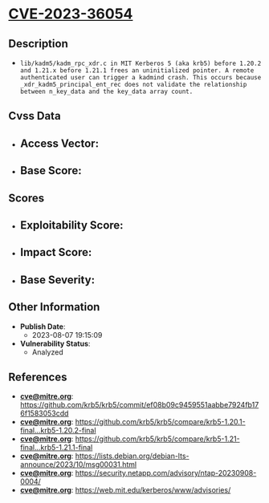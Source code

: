 
# [CVE-2023-36054](https://github.com/krb5/krb5/commit/ef08b09c9459551aabbe7924fb176f1583053cdd)

## Description

- `lib/kadm5/kadm_rpc_xdr.c in MIT Kerberos 5 (aka krb5) before 1.20.2 and 1.21.x before 1.21.1 frees an uninitialized pointer. A remote authenticated user can trigger a kadmind crash. This occurs because _xdr_kadm5_principal_ent_rec does not validate the relationship between n_key_data and the key_data array count.`

## Cvss Data

- **Access Vector**:
  - 
- **Base Score**:
  - 

## Scores

- **Exploitability Score**:
  - 
- **Impact Score**:
  - 
- **Base Severity**:
  - 

## Other Information

- **Publish Date**:
  - 2023-08-07 19:15:09
- **Vulnerability Status**:
  - Analyzed

## References

- **cve@mitre.org**: https://github.com/krb5/krb5/commit/ef08b09c9459551aabbe7924fb176f1583053cdd
- **cve@mitre.org**: https://github.com/krb5/krb5/compare/krb5-1.20.1-final...krb5-1.20.2-final
- **cve@mitre.org**: https://github.com/krb5/krb5/compare/krb5-1.21-final...krb5-1.21.1-final
- **cve@mitre.org**: https://lists.debian.org/debian-lts-announce/2023/10/msg00031.html
- **cve@mitre.org**: https://security.netapp.com/advisory/ntap-20230908-0004/
- **cve@mitre.org**: https://web.mit.edu/kerberos/www/advisories/
